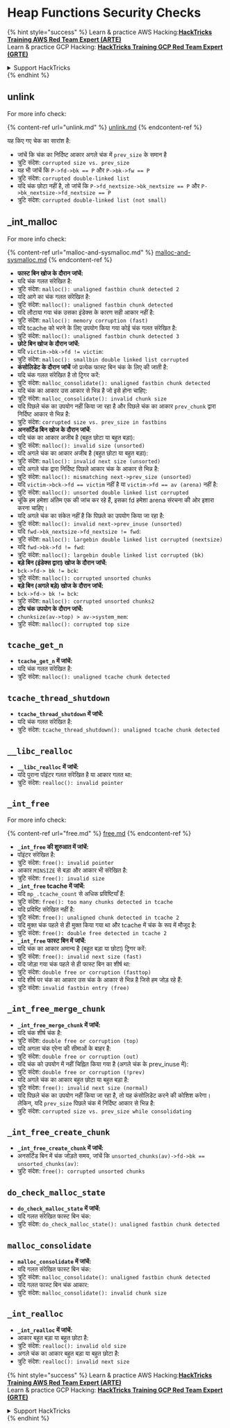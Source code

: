 # Heap Functions Security Checks

{% hint style="success" %}
Learn & practice AWS Hacking:<img src="/.gitbook/assets/arte.png" alt="" data-size="line">[**HackTricks Training AWS Red Team Expert (ARTE)**](https://training.hacktricks.xyz/courses/arte)<img src="/.gitbook/assets/arte.png" alt="" data-size="line">\
Learn & practice GCP Hacking: <img src="/.gitbook/assets/grte.png" alt="" data-size="line">[**HackTricks Training GCP Red Team Expert (GRTE)**<img src="/.gitbook/assets/grte.png" alt="" data-size="line">](https://training.hacktricks.xyz/courses/grte)

<details>

<summary>Support HackTricks</summary>

* Check the [**subscription plans**](https://github.com/sponsors/carlospolop)!
* **Join the** 💬 [**Discord group**](https://discord.gg/hRep4RUj7f) or the [**telegram group**](https://t.me/peass) or **follow** us on **Twitter** 🐦 [**@hacktricks\_live**](https://twitter.com/hacktricks\_live)**.**
* **Share hacking tricks by submitting PRs to the** [**HackTricks**](https://github.com/carlospolop/hacktricks) and [**HackTricks Cloud**](https://github.com/carlospolop/hacktricks-cloud) github repos.

</details>
{% endhint %}

## unlink

For more info check:

{% content-ref url="unlink.md" %}
[unlink.md](unlink.md)
{% endcontent-ref %}

यह किए गए चेक का सारांश है:

* जांचें कि चंक का निर्दिष्ट आकार अगले चंक में `prev_size` के समान है
* त्रुटि संदेश: `corrupted size vs. prev_size`
* यह भी जांचें कि `P->fd->bk == P` और `P->bk->fw == P`
* त्रुटि संदेश: `corrupted double-linked list`
* यदि चंक छोटा नहीं है, तो जांचें कि `P->fd_nextsize->bk_nextsize == P` और `P->bk_nextsize->fd_nextsize == P`
* त्रुटि संदेश: `corrupted double-linked list (not small)`

## \_int\_malloc

For more info check:

{% content-ref url="malloc-and-sysmalloc.md" %}
[malloc-and-sysmalloc.md](malloc-and-sysmalloc.md)
{% endcontent-ref %}

* **फास्ट बिन खोज के दौरान जांचें:**
* यदि चंक गलत संरेखित है:
* त्रुटि संदेश: `malloc(): unaligned fastbin chunk detected 2`
* यदि आगे का चंक गलत संरेखित है:
* त्रुटि संदेश: `malloc(): unaligned fastbin chunk detected`
* यदि लौटाया गया चंक उसका इंडेक्स के कारण सही आकार नहीं है:
* त्रुटि संदेश: `malloc(): memory corruption (fast)`
* यदि tcache को भरने के लिए उपयोग किया गया कोई चंक गलत संरेखित है:
* त्रुटि संदेश: `malloc(): unaligned fastbin chunk detected 3`
* **छोटे बिन खोज के दौरान जांचें:**
* यदि `victim->bk->fd != victim`:
* त्रुटि संदेश: `malloc(): smallbin double linked list corrupted`
* **कंसोलिडेट के दौरान जांचें** जो प्रत्येक फास्ट बिन चंक के लिए की जाती है:&#x20;
* यदि चंक गलत संरेखित है तो ट्रिगर करें:
* त्रुटि संदेश: `malloc_consolidate(): unaligned fastbin chunk detected`
* यदि चंक का आकार उस आकार से भिन्न है जो इसे होना चाहिए:
* त्रुटि संदेश: `malloc_consolidate(): invalid chunk size`
* यदि पिछले चंक का उपयोग नहीं किया जा रहा है और पिछले चंक का आकार `prev_chunk` द्वारा निर्दिष्ट आकार से भिन्न है:
* त्रुटि संदेश: `corrupted size vs. prev_size in fastbins`
* **अनसॉर्टेड बिन खोज के दौरान जांचें**:
* यदि चंक का आकार अजीब है (बहुत छोटा या बहुत बड़ा):&#x20;
* त्रुटि संदेश: `malloc(): invalid size (unsorted)`
* यदि अगले चंक का आकार अजीब है (बहुत छोटा या बहुत बड़ा):
* त्रुटि संदेश: `malloc(): invalid next size (unsorted)`
* यदि अगले चंक द्वारा निर्दिष्ट पिछले आकार चंक के आकार से भिन्न है:
* त्रुटि संदेश: `malloc(): mismatching next->prev_size (unsorted)`
* यदि `victim->bck->fd == victim` नहीं है या `victim->fd == av (arena)` नहीं है:
* त्रुटि संदेश: `malloc(): unsorted double linked list corrupted`
* चूंकि हम हमेशा अंतिम एक की जांच कर रहे हैं, इसका fd हमेशा arena संरचना की ओर इशारा करना चाहिए।
* यदि अगले चंक का संकेत नहीं है कि पिछले का उपयोग किया जा रहा है:
* त्रुटि संदेश: `malloc(): invalid next->prev_inuse (unsorted)`
* यदि `fwd->bk_nextsize->fd_nextsize != fwd`:
* त्रुटि संदेश: `malloc(): largebin double linked list corrupted (nextsize)`
* यदि `fwd->bk->fd != fwd`:
* त्रुटि संदेश: `malloc(): largebin double linked list corrupted (bk)`
* **बड़े बिन (इंडेक्स द्वारा) खोज के दौरान जांचें:**
* `bck->fd-> bk != bck`:
* त्रुटि संदेश: `malloc(): corrupted unsorted chunks`
* **बड़े बिन (अगले बड़े) खोज के दौरान जांचें:**
* `bck->fd-> bk != bck`:
* त्रुटि संदेश: `malloc(): corrupted unsorted chunks2`
* **टॉप चंक उपयोग के दौरान जांचें:**
* `chunksize(av->top) > av->system_mem`:
* त्रुटि संदेश: `malloc(): corrupted top size`

## `tcache_get_n`

* **`tcache_get_n` में जांचें:**
* यदि चंक गलत संरेखित है:
* त्रुटि संदेश: `malloc(): unaligned tcache chunk detected`

## `tcache_thread_shutdown`

* **`tcache_thread_shutdown` में जांचें:**
* यदि चंक गलत संरेखित है:
* त्रुटि संदेश: `tcache_thread_shutdown(): unaligned tcache chunk detected`

## `__libc_realloc`

* **`__libc_realloc` में जांचें:**
* यदि पुराना पॉइंटर गलत संरेखित है या आकार गलत था:
* त्रुटि संदेश: `realloc(): invalid pointer`

## `_int_free`

For more info check:

{% content-ref url="free.md" %}
[free.md](free.md)
{% endcontent-ref %}

* **`_int_free` की शुरुआत में जांचें:**
* पॉइंटर संरेखित है:
* त्रुटि संदेश: `free(): invalid pointer`
* आकार `MINSIZE` से बड़ा और आकार भी संरेखित है:
* त्रुटि संदेश: `free(): invalid size`
* **`_int_free` tcache में जांचें:**
* यदि `mp_.tcache_count` से अधिक प्रविष्टियाँ हैं:
* त्रुटि संदेश: `free(): too many chunks detected in tcache`
* यदि प्रविष्टि संरेखित नहीं है:
* त्रुटि संदेश: `free(): unaligned chunk detected in tcache 2`
* यदि मुक्त चंक पहले से ही मुक्त किया गया था और tcache में चंक के रूप में मौजूद है:
* त्रुटि संदेश: `free(): double free detected in tcache 2`
* **`_int_free` फास्ट बिन में जांचें:**
* यदि चंक का आकार अमान्य है (बहुत बड़ा या छोटा) ट्रिगर करें:
* त्रुटि संदेश: `free(): invalid next size (fast)`
* यदि जोड़ा गया चंक पहले से ही फास्ट बिन का शीर्ष था:
* त्रुटि संदेश: `double free or corruption (fasttop)`
* यदि शीर्ष पर चंक का आकार उस चंक के आकार से भिन्न है जिसे हम जोड़ रहे हैं:
* त्रुटि संदेश: `invalid fastbin entry (free)`

## **`_int_free_merge_chunk`**

* **`_int_free_merge_chunk` में जांचें:**
* यदि चंक शीर्ष चंक है:
* त्रुटि संदेश: `double free or corruption (top)`
* यदि अगला चंक एरेना की सीमाओं के बाहर है:
* त्रुटि संदेश: `double free or corruption (out)`
* यदि चंक को उपयोग में नहीं चिह्नित किया गया है (अगले चंक के prev_inuse में):
* त्रुटि संदेश: `double free or corruption (!prev)`
* यदि अगले चंक का आकार बहुत छोटा या बहुत बड़ा है:
* त्रुटि संदेश: `free(): invalid next size (normal)`
* यदि पिछले चंक का उपयोग नहीं किया जा रहा है, तो यह कंसोलिडेट करने की कोशिश करेगा। लेकिन, यदि `prev_size` पिछले चंक में निर्दिष्ट आकार से भिन्न है:
* त्रुटि संदेश: `corrupted size vs. prev_size while consolidating`

## **`_int_free_create_chunk`**

* **`_int_free_create_chunk` में जांचें:**
* अनसॉर्टेड बिन में चंक जोड़ते समय, जांचें कि `unsorted_chunks(av)->fd->bk == unsorted_chunks(av)`:
* त्रुटि संदेश: `free(): corrupted unsorted chunks`

## `do_check_malloc_state`

* **`do_check_malloc_state` में जांचें:**
* यदि गलत संरेखित फास्ट बिन चंक:
* त्रुटि संदेश: `do_check_malloc_state(): unaligned fastbin chunk detected`

## `malloc_consolidate`

* **`malloc_consolidate` में जांचें:**
* यदि गलत संरेखित फास्ट बिन चंक:
* त्रुटि संदेश: `malloc_consolidate(): unaligned fastbin chunk detected`
* यदि गलत फास्ट बिन चंक आकार:
* त्रुटि संदेश: `malloc_consolidate(): invalid chunk size`

## `_int_realloc`

* **`_int_realloc` में जांचें:**
* आकार बहुत बड़ा या बहुत छोटा है:
* त्रुटि संदेश: `realloc(): invalid old size`
* अगले चंक का आकार बहुत बड़ा या बहुत छोटा है:
* त्रुटि संदेश: `realloc(): invalid next size`

{% hint style="success" %}
Learn & practice AWS Hacking:<img src="/.gitbook/assets/arte.png" alt="" data-size="line">[**HackTricks Training AWS Red Team Expert (ARTE)**](https://training.hacktricks.xyz/courses/arte)<img src="/.gitbook/assets/arte.png" alt="" data-size="line">\
Learn & practice GCP Hacking: <img src="/.gitbook/assets/grte.png" alt="" data-size="line">[**HackTricks Training GCP Red Team Expert (GRTE)**<img src="/.gitbook/assets/grte.png" alt="" data-size="line">](https://training.hacktricks.xyz/courses/grte)

<details>

<summary>Support HackTricks</summary>

* Check the [**subscription plans**](https://github.com/sponsors/carlospolop)!
* **Join the** 💬 [**Discord group**](https://discord.gg/hRep4RUj7f) or the [**telegram group**](https://t.me/peass) or **follow** us on **Twitter** 🐦 [**@hacktricks\_live**](https://twitter.com/hacktricks\_live)**.**
* **Share hacking tricks by submitting PRs to the** [**HackTricks**](https://github.com/carlospolop/hacktricks) and [**HackTricks Cloud**](https://github.com/carlospolop/hacktricks-cloud) github repos.

</details>
{% endhint %}
